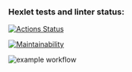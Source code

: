 ### Hexlet tests and linter status:
[![Actions Status](https://github.com/Idealistnik/frontend-project-11/actions/workflows/hexlet-check.yml/badge.svg)](https://github.com/Idealistnik/frontend-project-11/actions)

[![Maintainability](https://api.codeclimate.com/v1/badges/0c6a8831c100fd344aee/maintainability)](https://codeclimate.com/github/Idealistnik/frontend-project-11/maintainability)

![example workflow](https://github.com/Idealistnik/frontend-project-11/actions/workflows/climate.yml/badge.svg)